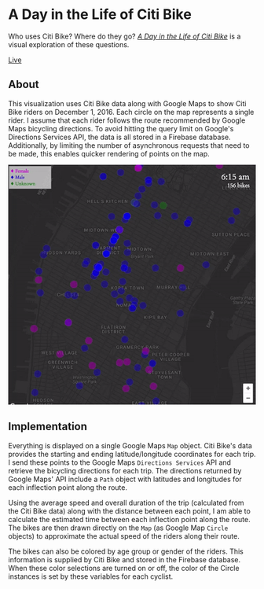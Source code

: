 # A Day in the Life of Citi Bike
Who uses Citi Bike? Where do they go? [*A Day in the Life of Citi Bike*](http://mallorybulkley.com/citi-bike-visualization) is a visual exploration of these questions.

[Live](http://mallorybulkley.com/citi-bike-visualization)


## About
This visualization uses Citi Bike data along with Google Maps to show Citi Bike riders on December 1, 2016. Each circle on the map represents a single rider. I assume that each rider follows the route recommended by Google Maps bicycling directions. To avoid hitting the query limit on Google's Directions Services API, the data is all stored in a Firebase database. Additionally, by limiting the number of asynchronous requests that need to be made, this enables quicker rendering of points on the map.

![citi_bikes](./images/citi_bikes.gif)

## Implementation
Everything is displayed on a single Google Maps `Map` object. Citi Bike's data provides the starting and ending latitude/longitude coordinates for each trip. I send these points to the Google Maps `Directions Services` API and retrieve the bicycling directions for each trip. The directions returned by Google Maps' API include a `Path` object with latitudes and longitudes for each inflection point along the route.

Using the average speed and overall duration of the trip (calculated from the Citi Bike data) along with the distance between each point, I am able to calculate the estimated time between each inflection point along the route. The bikes are then drawn directly on the `Map` (as Google Map `Circle` objects) to approximate the actual speed of the riders along their route.


The bikes can also be colored by age group or gender of the riders. This information is supplied by Citi Bike and stored in the Firebase database. When these color selections are turned on or off, the color of the Circle instances is set by these variables for each cyclist.
